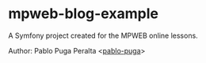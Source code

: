 mpweb-blog-example
==================

A Symfony project created for the MPWEB online lessons.

Author: Pablo Puga Peralta <[pablo-puga](https://github.com/pablo-puga)> 
